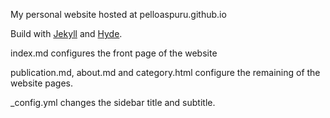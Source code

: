 My personal website hosted at pelloaspuru.github.io

Build with [Jekyll](http://jekyllrb.com) and [Hyde](http://hyde.getpoole.com).

index.md configures the front page of the website

publication.md, about.md and category.html configure the remaining of the website pages.

_config.yml changes the sidebar title and subtitle.
